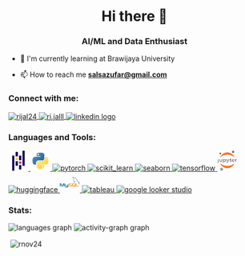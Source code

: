 <h1 align="center">Hi there 👋</h1>
<h3 align="center">AI/ML and Data Enthusiast</h3>

- 🌱 I'm currently learning at Brawijaya University

- 📫 How to reach me **salsazufar@gmail.com**

<h3 align="left">Connect with me:</h3>
<p align="left">
<a href="https://kaggle.com/salsazufar" target="blank">
  <img align="center" src="https://raw.githubusercontent.com/rahuldkjain/github-profile-readme-generator/master/src/images/icons/Social/kaggle.svg" alt="rijal24" height="30" width="40" />
</a>
<a href="https://instagram.com/salsazufar_" target="blank">
  <img align="center" src="https://raw.githubusercontent.com/rahuldkjain/github-profile-readme-generator/master/src/images/icons/Social/instagram.svg" alt="ri.jalll" height="30" width="40" />
</a>
<a href="https://www.linkedin.com/in/salsazufar" target="_blank">
  <img align="center" src="https://raw.githubusercontent.com/maurodesouza/profile-readme-generator/master/src/assets/icons/social/linkedin/default.svg" width="40" height="30" alt="linkedin logo" />
</a>

</p>

<h3 align="left">Languages and Tools:</h3>
<p align="left"> 
  <a href="https://pandas.pydata.org/" target="_blank" rel="noreferrer"> 
    <img src="https://raw.githubusercontent.com/devicons/devicon/2ae2a900d2f041da66e950e4d48052658d850630/icons/pandas/pandas-original.svg" alt="pandas" width="40" height="40"/> 
  </a> 
  <a href="https://www.python.org" target="_blank" rel="noreferrer"> 
    <img src="https://raw.githubusercontent.com/devicons/devicon/master/icons/python/python-original.svg" alt="python" width="40" height="40"/> 
  </a> 
  <a href="https://pytorch.org/" target="_blank" rel="noreferrer"> 
    <img src="https://www.vectorlogo.zone/logos/pytorch/pytorch-icon.svg" alt="pytorch" width="40" height="40"/> 
  </a> 
  <a href="https://scikit-learn.org/" target="_blank" rel="noreferrer"> 
    <img src="https://upload.wikimedia.org/wikipedia/commons/0/05/Scikit_learn_logo_small.svg" alt="scikit_learn" width="40" height="40"/> 
  </a> 
  <a href="https://seaborn.pydata.org/" target="_blank" rel="noreferrer"> 
    <img src="https://seaborn.pydata.org/_images/logo-mark-lightbg.svg" alt="seaborn" width="40" height="40"/> 
  </a> 
  <a href="https://www.tensorflow.org" target="_blank" rel="noreferrer"> 
    <img src="https://www.vectorlogo.zone/logos/tensorflow/tensorflow-icon.svg" alt="tensorflow" width="40" height="40"/> 
  </a> 
  <a href="https://jupyter.org/" target="_blank" rel="noreferrer"> 
    <img src="https://raw.githubusercontent.com/devicons/devicon/master/icons/jupyter/jupyter-original-wordmark.svg" alt="jupyter" width="40" height="40"/> 
  </a>
  <a href="https://huggingface.co/" target="_blank" rel="noreferrer"> 
    <img src="https://huggingface.co/front/assets/huggingface_logo-noborder.svg" alt="huggingface" width="40" height="40"/> 
  </a>
  <a href="https://www.mysql.com/" target="_blank" rel="noreferrer"> 
    <img src="https://raw.githubusercontent.com/devicons/devicon/master/icons/mysql/mysql-original-wordmark.svg" alt="sql" width="40" height="40"/> 
  </a>
  <a href="https://www.tableau.com/" target="_blank" rel="noreferrer"> 
    <img src="https://upload.wikimedia.org/wikipedia/commons/4/4b/Tableau_Logo.png" alt="tableau" width="40" height="40"/> 
  </a>
  <a href="https://lookerstudio.google.com/" target="_blank" rel="noreferrer"> 
    <img src="https://www.gstatic.com/analytics-suite/header/suite/v2/ic_data_studio.svg" alt="google looker studio" width="40" height="40"/> 
  </a>
</p>

<h3 align="left">Stats:</h3>
<div align="left">
  <img src="https://github-readme-stats.vercel.app/api/top-langs?username=salsazufar&locale=en&hide_title=false&layout=compact&card_width=320&langs_count=5&theme=gotham&hide_border=true&order=2" height="150" alt="languages graph"  />
   <img src="https://github-readme-activity-graph.vercel.app/graph?username=salsazufar&radius=16&theme=modern-lilac&area=true&order=5&hide_border=true&hide_title=false" height="300" alt="activity-graph graph"  />
</div>
<p>&nbsp;<img align="center" src="https://github-readme-stats.vercel.app/api?username=salsazufar&show_icons=true&locale=en" alt="rnov24" /></p>
